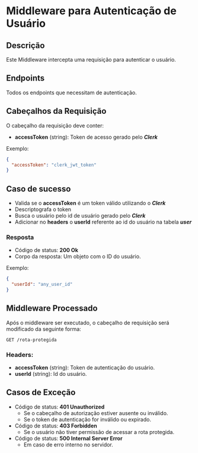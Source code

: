 # Middleware para Autenticação de Usuário

## Descrição

Este Middleware intercepta uma requisição para autenticar o usuário.

## Endpoints

Todos os endpoints que necessitam de autenticação.

## Cabeçalhos da Requisição

O cabeçalho da requisição deve conter:

- **accessToken** (string): Token de acesso gerado pelo **_Clerk_**

Exemplo:

```json
{
  "accessToken": "clerk_jwt_token"
}
```

## Caso de sucesso

- Valida se o **accessToken** é um token válido utilizando o **_Clerk_**
- Descriptografa o token
- Busca o usuário pelo id de usuário gerado pelo **_Clerk_**
- Adicionar no **headers** o **userId** referente ao id do usuário na tabela **_user_**

### Resposta

- Código de status: **200 Ok**
- Corpo da resposta: Um objeto com o ID do usuário.

Exemplo:

```json
{
  "userId": "any_user_id"
}
```

## Middleware Processado

Após o middleware ser executado, o cabeçalho de requisição será modificado da seguinte forma:

`GET /rota-protegida`

### Headers:

- **accessToken** (string): Token de autenticação do usuário.
- **userId** (string): Id do usuário.

## Casos de Exceção

- Código de status: **401 Unauthorized**
  - Se o cabeçalho de autorização estiver ausente ou inválido.
  - Se o token de autenticação for inválido ou expirado.
- Código de status: **403 Forbidden**
  - Se o usuário não tiver permissão de acessar a rota protegida.
- Código de status: **500 Internal Server Error**
  - Em caso de erro interno no servidor.
